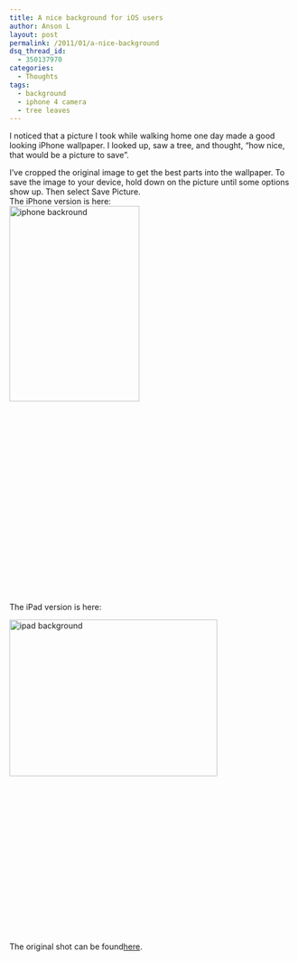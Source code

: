 ```yaml
---
title: A nice background for iOS users
author: Anson L
layout: post
permalink: /2011/01/a-nice-background
dsq_thread_id:
  - 350137970
categories:
  - Thoughts
tags:
  - background
  - iphone 4 camera
  - tree leaves
---
```

I noticed that a picture I took while walking home one day made a good looking iPhone wallpaper. I looked up, saw a tree, and thought, &#8220;how nice, that would be a picture to save&#8221;.

I&#8217;ve cropped the original image to get the best parts into the wallpaper. To save the image to your device, hold down on the picture until some options show up. Then select Save Picture.  
The iPhone version is here:  
<img class="size-full wp-image-412 alignleft" title="iphone backround" src="https://ansonliu.com/wp-content/uploads/2011/01/iphone-backround.jpg" alt="iphone backround" width="230" height="346" />

&nbsp;

&nbsp;

&nbsp;

&nbsp;

&nbsp;

&nbsp;

&nbsp;

&nbsp;

&nbsp;

&nbsp;

&nbsp;

The iPad version is here:

<img class="size-full wp-image-413 alignleft" title="ipad background" src="https://ansonliu.com/wp-content/uploads/2011/01/ipad-background.jpg" alt="ipad background" width="368" height="277" />

&nbsp;

&nbsp;

&nbsp;

&nbsp;

&nbsp;

&nbsp;

&nbsp;

&nbsp;

&nbsp;

The original shot can be found<a href="https://www.facebook.com/photo.php?fbid=469675078743&l=06dd2ad25c" target="_blank">here</a>.
